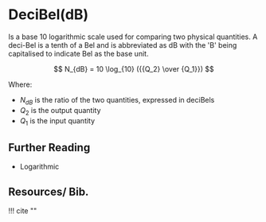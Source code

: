 # DeciBel(dB)

Is a base 10 logarithmic scale used for comparing two physical quantities. A deci-Bel is a tenth of a Bel and is abbreviated as dB with the 'B' being capitalised to indicate Bel as the base unit.

$$
N_{dB} = 10 \log_{10} ({{Q_2} \over {Q_1}})
$$

Where:

- $N_{dB}$ is the ratio of the two quantities, expressed in deciBels
- $Q_2$ is the output quantity
- $Q_1$ is the input quantity 

## Further Reading

- Logarithmic

## Resources/ Bib.

!!! cite ""